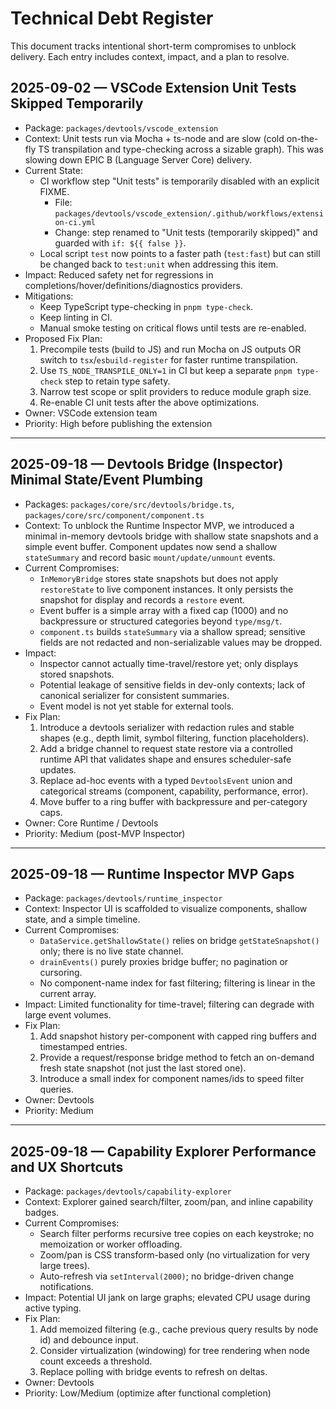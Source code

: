 <!--
Copyright (c) 2024 Themba Mzumara
This file is part of SwissJS Framework. All rights reserved.
Licensed under the MIT License. See LICENSE in the project root for license information.
-->

# Technical Debt Register

This document tracks intentional short-term compromises to unblock delivery. Each entry includes context, impact, and a plan to resolve.

## 2025-09-02 — VSCode Extension Unit Tests Skipped Temporarily

- Package: `packages/devtools/vscode_extension`
- Context: Unit tests run via Mocha + ts-node and are slow (cold on-the-fly TS transpilation and type-checking across a sizable graph). This was slowing down EPIC B (Language Server Core) delivery.
- Current State:
  - CI workflow step "Unit tests" is temporarily disabled with an explicit FIXME.
    - File: `packages/devtools/vscode_extension/.github/workflows/extension-ci.yml`
    - Change: step renamed to "Unit tests (temporarily skipped)" and guarded with `if: ${{ false }}`.
  - Local script `test` now points to a faster path (`test:fast`) but can still be changed back to `test:unit` when addressing this item.
- Impact: Reduced safety net for regressions in completions/hover/definitions/diagnostics providers.
- Mitigations:
  - Keep TypeScript type-checking in `pnpm type-check`.
  - Keep linting in CI.
  - Manual smoke testing on critical flows until tests are re-enabled.
- Proposed Fix Plan:
  1. Precompile tests (build to JS) and run Mocha on JS outputs OR switch to `tsx`/`esbuild-register` for faster runtime transpilation.
  2. Use `TS_NODE_TRANSPILE_ONLY=1` in CI but keep a separate `pnpm type-check` step to retain type safety.
  3. Narrow test scope or split providers to reduce module graph size.
  4. Re-enable CI unit tests after the above optimizations.
- Owner: VSCode extension team
- Priority: High before publishing the extension

---

## 2025-09-18 — Devtools Bridge (Inspector) Minimal State/Event Plumbing

- Packages: `packages/core/src/devtools/bridge.ts`, `packages/core/src/component/component.ts`
- Context: To unblock the Runtime Inspector MVP, we introduced a minimal in-memory devtools bridge with shallow state snapshots and a simple event buffer. Component updates now send a shallow `stateSummary` and record basic `mount/update/unmount` events.
- Current Compromises:
  - `InMemoryBridge` stores state snapshots but does not apply `restoreState` to live component instances. It only persists the snapshot for display and records a `restore` event.
  - Event buffer is a simple array with a fixed cap (1000) and no backpressure or structured categories beyond `type/msg/t`.
  - `component.ts` builds `stateSummary` via a shallow spread; sensitive fields are not redacted and non-serializable values may be dropped.
- Impact:
  - Inspector cannot actually time-travel/restore yet; only displays stored snapshots.
  - Potential leakage of sensitive fields in dev-only contexts; lack of canonical serializer for consistent summaries.
  - Event model is not yet stable for external tools.
- Fix Plan:
  1. Introduce a devtools serializer with redaction rules and stable shapes (e.g., depth limit, symbol filtering, function placeholders).
  2. Add a bridge channel to request state restore via a controlled runtime API that validates shape and ensures scheduler-safe updates.
  3. Replace ad-hoc events with a typed `DevtoolsEvent` union and categorical streams (component, capability, performance, error).
  4. Move buffer to a ring buffer with backpressure and per-category caps.
- Owner: Core Runtime / Devtools
- Priority: Medium (post-MVP Inspector)

---

## 2025-09-18 — Runtime Inspector MVP Gaps

- Package: `packages/devtools/runtime_inspector`
- Context: Inspector UI is scaffolded to visualize components, shallow state, and a simple timeline.
- Current Compromises:
  - `DataService.getShallowState()` relies on bridge `getStateSnapshot()` only; there is no live state channel.
  - `drainEvents()` purely proxies bridge buffer; no pagination or cursoring.
  - No component-name index for fast filtering; filtering is linear in the current array.
- Impact: Limited functionality for time-travel; filtering can degrade with large event volumes.
- Fix Plan:
  1. Add snapshot history per-component with capped ring buffers and timestamped entries.
  2. Provide a request/response bridge method to fetch an on-demand fresh state snapshot (not just the last stored one).
  3. Introduce a small index for component names/ids to speed filter queries.
- Owner: Devtools
- Priority: Medium

---

## 2025-09-18 — Capability Explorer Performance and UX Shortcuts

- Package: `packages/devtools/capability-explorer`
- Context: Explorer gained search/filter, zoom/pan, and inline capability badges.
- Current Compromises:
  - Search filter performs recursive tree copies on each keystroke; no memoization or worker offloading.
  - Zoom/pan is CSS transform-based only (no virtualization for very large trees).
  - Auto-refresh via `setInterval(2000)`; no bridge-driven change notifications.
- Impact: Potential UI jank on large graphs; elevated CPU usage during active typing.
- Fix Plan:
  1. Add memoized filtering (e.g., cache previous query results by node id) and debounce input.
  2. Consider virtualization (windowing) for tree rendering when node count exceeds a threshold.
  3. Replace polling with bridge events to refresh on deltas.
- Owner: Devtools
- Priority: Low/Medium (optimize after functional completion)
